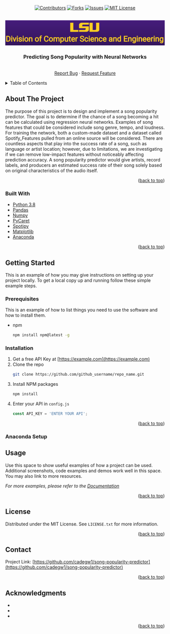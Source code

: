 <div id="top"></div>
<!--
*** Thanks for checking out the Best-README-Template. If you have a suggestion
*** that would make this better, please fork the repo and create a pull request
*** or simply open an issue with the tag "enhancement".
*** Don't forget to give the project a star!
*** Thanks again! Now go create something AMAZING! :D
-->



<!-- PROJECT SHIELDS -->
<!--
*** I'm using markdown "reference style" links for readability.
*** Reference links are enclosed in brackets [ ] instead of parentheses ( ).
*** See the bottom of this document for the declaration of the reference variables
*** for contributors-url, forks-url, etc. This is an optional, concise syntax you may use.
*** https://www.markdownguide.org/basic-syntax/#reference-style-links
-->
<div align="center">

[![Contributors][contributors-shield]][contributors-url]
[![Forks][forks-shield]][forks-url]
[![Issues][issues-shield]][issues-url]
[![MIT License][license-shield]][license-url]

</div>

<!-- PROJECT LOGO -->
<br />

<div align="center">
  <a href="https://www.lsu.edu/eng/cse/index.php">
    <img src="images/lsulogo.PNG">
  </a>

<h3 align="center">Predicting Song Popularity with Neural Networks</h3>

  <p align="center">
    <br />
    <a href="https://github.com/cadegw1/song-popularity-predictor/issues">Report Bug</a>
    ·
    <a href="https://github.com/cadegw1/song-popularity-predictor/issues">Request Feature</a>
  </p>
</div>



<!-- TABLE OF CONTENTS -->
<details>
  <summary>Table of Contents</summary>
  <!-- TOC -->

- [About The Project](#about-the-project)
  - [Built With](#built-with)
- [Getting Started](#getting-started)
  - [Prerequisites](#prerequisites)
  - [Installation](#installation)
  - [Anaconda Setup](#anaconda-setup)
- [Usage](#usage)
- [License](#license)
- [Contact](#contact)
- [Acknowledgments](#acknowledgments)

<!-- /TOC -->
</details>



<!-- ABOUT THE PROJECT -->
## About The Project


The purpose of this project is to design and implement a song popularity predictor. The goal is to determine if the chance of a song becoming a hit can be calculated using regression neural networks. Examples of song features that could be considered include song genre, tempo, and loudness. For training the network, both a custom-made dataset and a dataset called Spotify_Features pulled from an online source will be considered. There are countless aspects that play into the success rate of a song, such as language or artist location; however, due to limitations, we are investigating if we can remove low-impact features without noticeably affecting prediction accuracy. A song popularity predictor would give artists, record labels, and producers an estimated success rate of their song solely based on original characteristics of the audio itself.

<p align="right">(<a href="#top">back to top</a>)</p>



### Built With

* [Python 3.8](https://www.python.org/downloads/release/python-380/)
* [Pandas](https://pandas.pydata.org/)
* [Numpy](https://numpy.org/)
* [PyCaret](https://pycaret.org/)
* [Spotipy](https://spotipy.readthedocs.io/en/2.19.0/)
* [Matplotlib](https://matplotlib.org/)
* [Anaconda](https://anaconda.org/)

<p align="right">(<a href="#top">back to top</a>)</p>



<!-- GETTING STARTED -->
## Getting Started

This is an example of how you may give instructions on setting up your project locally.
To get a local copy up and running follow these simple example steps.

### Prerequisites

This is an example of how to list things you need to use the software and how to install them.
* npm
  ```sh
  npm install npm@latest -g
  ```

### Installation

1. Get a free API Key at [https://example.com](https://example.com)
2. Clone the repo
   ```sh
   git clone https://github.com/github_username/repo_name.git
   ```
3. Install NPM packages
   ```sh
   npm install
   ```
4. Enter your API in `config.js`
   ```js
   const API_KEY = 'ENTER YOUR API';
   ```

<p align="right">(<a href="#top">back to top</a>)</p>


### Anaconda Setup



<!-- USAGE EXAMPLES -->
## Usage

Use this space to show useful examples of how a project can be used. Additional screenshots, code examples and demos work well in this space. You may also link to more resources.

_For more examples, please refer to the [Documentation](https://example.com)_

<p align="right">(<a href="#top">back to top</a>)</p>


<!-- LICENSE -->
## License

Distributed under the MIT License. See `LICENSE.txt` for more information.

<p align="right">(<a href="#top">back to top</a>)</p>


<!-- CONTACT -->
## Contact

Project Link: [https://github.com/cadegw1/song-popularity-predictor](https://github.com/cadegw1/song-popularity-predictor)

<p align="right">(<a href="#top">back to top</a>)</p>


<!-- ACKNOWLEDGMENTS -->
## Acknowledgments

* []()
* []()
* []()

<p align="right">(<a href="#top">back to top</a>)</p>



<!-- MARKDOWN LINKS & IMAGES -->
<!-- https://www.markdownguide.org/basic-syntax/#reference-style-links -->
[contributors-shield]: https://img.shields.io/github/contributors/cadegw1/song-popularity-predictor.svg?style=for-the-badge
[contributors-url]: https://github.com/cadegw1/song-popularity-predictor/graphs/contributors
[forks-shield]: https://img.shields.io/github/forks/cadegw1/song-popularity-predictor.svg?style=for-the-badge
[forks-url]: https://github.com/cadegw1/song-popularity-predictor/network/members
[issues-shield]: https://img.shields.io/github/issues/cadegw1/song-popularity-predictor.svg?style=for-the-badge
[issues-url]: https://github.com/cadegw1/song-popularity-predictor/issues
[license-shield]: https://img.shields.io/github/license/cadegw1/song-popularity-predictor.svg?style=for-the-badge
[license-url]: https://github.com/cadegw1/song-popularity-predictor/blob/main/LICENSE.txt

<!--
MIT License

Copyright (c) 2021 Othneil Drew

Permission is hereby granted, free of charge, to any person obtaining a copy
of this software and associated documentation files (the "Software"), to deal
in the Software without restriction, including without limitation the rights
to use, copy, modify, merge, publish, distribute, sublicense, and/or sell
copies of the Software, and to permit persons to whom the Software is
furnished to do so, subject to the following conditions:

The above copyright notice and this permission notice shall be included in all
copies or substantial portions of the Software.

THE SOFTWARE IS PROVIDED "AS IS", WITHOUT WARRANTY OF ANY KIND, EXPRESS OR
IMPLIED, INCLUDING BUT NOT LIMITED TO THE WARRANTIES OF MERCHANTABILITY,
FITNESS FOR A PARTICULAR PURPOSE AND NONINFRINGEMENT. IN NO EVENT SHALL THE
AUTHORS OR COPYRIGHT HOLDERS BE LIABLE FOR ANY CLAIM, DAMAGES OR OTHER
LIABILITY, WHETHER IN AN ACTION OF CONTRACT, TORT OR OTHERWISE, ARISING FROM,
OUT OF OR IN CONNECTION WITH THE SOFTWARE OR THE USE OR OTHER DEALINGS IN THE
SOFTWARE.
-->

<!-- --------------------------------------------------------------------------- -->

<!--
# <div align="center">Artificial Intelligence - CSC4444
###### <div align="center">Group 7<br /> Members: Armando Castillo, Cade Williams, Lauren Chauvin, Timothy Curol, Hayden Gemeinhardt, Carson Hymel<br />Dr.


Summary:
    Repo contains two files: generate_dataset.py and song_popularity_predictor.py. The dataset generation script allows
    the user to pull songs and their feature sets from playlists. The song popularity predictor will use the generated
    dataset to train and test its regression network.

Required packages:
    - pandas
    - spotipy
    - pycaret
    - matplotlib

Included datasets:
    dataset.csv - Set containing 1949 samples from a playlist containing random songs
    SpotifyFeatures.csv - Set containing 228160 random samples from different genres

Feature set:
    - popularity (target)
    - genre (only included in the SpotifyFeatures dataset)
    - acousticness
    - danceability
    - duration_ms
    - energy
    - instrumentalness
    - key
    - liveness
    - loudness
    - mode
    - speechiness
    - temp
    - time_signature
    - valence
-->
